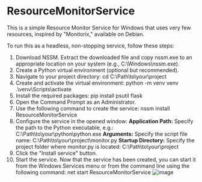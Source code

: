 # ResourceMonitorService
This is a simple Resource Monitor Service for Windows that uses very few resources, inspired by "Monitorix," available on Debian.

To run this as a headless, non-stopping service, follow these steps:

1. Download NSSM. Extract the downloaded file and copy nssm.exe to an appropriate location on your system (e.g., C:\Windows\nssm.exe).
2. Create a Python virtual environment (optional but recommended).
3. Navigate to your project directory: cd C:\Path\to\your\project
4. Create and activate the virtual environment:
   python -m venv venv
   .\venv\Scripts\activate
5. Install the required packages: pip install psutil flask
6. Open the Command Prompt as an Administrator.
7. Use the following command to create the service: nssm install ResourceMonitorService
8. Configure the service in the opened window:
   **Application Path:** Specify the path to the Python executable, e.g.: C:\Path\to\your\python\python.exe
   **Arguments:** Specify the script file name: C:\Path\to\your\project\monitor.py
   **Startup Directory:** Specify the project folder where monitor.py is located: C:\Path\to\your\project
9. Click the "Install service" button.
10. Start the service. Now that the service has been created, you can start it from the Windows Services menu or from the command line using the following command: net start ResourceMonitorService
![image](https://github.com/user-attachments/assets/20eb1134-747b-4346-aef2-1117f9c9abd3)
